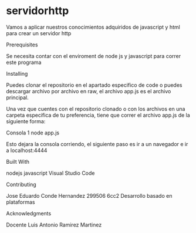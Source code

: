 # servidorhttp

Vamos a aplicar nuestros conocimientos adquiridos de javascript y html para crear un servidor http

Prerequisites

Se necesita contar con el enviroment de node js y javascript para correr este programa

Installing

Puedes clonar el repositorio en el apartado especifico de code o puedes descargar archivo por archivo en raw, el archivo app.js es el archivo principal.

Una vez que cuentes con el repositorio clonado o con los archivos en una carpeta especifica de tu preferencia, tiene que correr el archivo app.js de la siguiente forma:

  Consola 1
    node app.js
    
Esto dejara la consola corriendo, el siguiente paso es ir a un navegador e ir a localhost:4444

Built With

nodejs
javascript
Visual Studio Code

Contributing

Jose Eduardo Conde Hernandez 299506 6cc2 Desarrollo basado en plataformas

Acknowledgments

Docente Luis Antonio Ramirez Martinez
